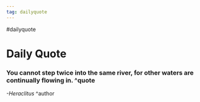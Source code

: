 ```yaml
---
tag: dailyquote
---
```


#dailyquote

# Daily Quote

### You cannot step twice into the same river, for other waters are continually flowing in. ^quote
*-Heraclitus* ^author
